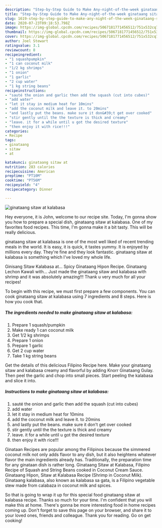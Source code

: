 ```yaml
---
description: "Step-by-Step Guide to Make Any-night-of-the-week ginataang sitaw at kalabasa"
title: "Step-by-Step Guide to Make Any-night-of-the-week ginataang sitaw at kalabasa"
slug: 1619-step-by-step-guide-to-make-any-night-of-the-week-ginataang-sitaw-at-kalabasa
date: 2020-07-23T09:18:53.798Z
image: https://img-global.cpcdn.com/recipes/5067181771456512/751x532cq70/ginataang-sitaw-at-kalabasa-recipe-main-photo.jpg
thumbnail: https://img-global.cpcdn.com/recipes/5067181771456512/751x532cq70/ginataang-sitaw-at-kalabasa-recipe-main-photo.jpg
cover: https://img-global.cpcdn.com/recipes/5067181771456512/751x532cq70/ginataang-sitaw-at-kalabasa-recipe-main-photo.jpg
author: Joel Stewart
ratingvalue: 3.1
reviewcount: 8
recipeingredient:
- "1 squashpumpkin"
- "1 can coconut milk"
- "1/2 kg shrimps"
- "1 onion"
- "1 garlic"
- "2 cup water"
- "1 kg string beans"
recipeinstructions:
- "sauté the onion and garlic then add the squash (cut into cubes)"
- "add water"
- "let it stay in medium heat for 10mins"
- "add the coconut milk and leave it. to 20mins"
- "and lastly put the beans. make sure it don&#39;t get over cooked"
- "stir gently until the the texture is thick and creamy"
- "leave. it for a while until u got the desired texture"
- "then enjoy it with rice!!!"
categories:
- Recipe
tags:
- ginataang
- sitaw
- at

katakunci: ginataang sitaw at 
nutrition: 283 calories
recipecuisine: American
preptime: "PT10M"
cooktime: "PT56M"
recipeyield: "4"
recipecategory: Dinner

---
```



![ginataang sitaw at kalabasa](https://img-global.cpcdn.com/recipes/5067181771456512/751x532cq70/ginataang-sitaw-at-kalabasa-recipe-main-photo.jpg)

Hey everyone, it is John, welcome to our recipe site. Today, I'm gonna show you how to prepare a special dish, ginataang sitaw at kalabasa. One of my favorites food recipes. This time, I'm gonna make it a bit tasty. This will be really delicious.

ginataang sitaw at kalabasa is one of the most well liked of recent trending meals in the world. It is easy, it is quick, it tastes yummy. It is enjoyed by millions every day. They're fine and they look fantastic. ginataang sitaw at kalabasa is something which I've loved my whole life.

Ginisang Sitaw Kalabasa at… Spicy Ginataang Hipon Recipe. Ginataang Lechon Kawali with… Just made the ginataang sitaw and kalabasa with shrimp and it was absolutely amazing!!! Thank u very much for all your recipes!


To begin with this recipe, we must first prepare a few components. You can cook ginataang sitaw at kalabasa using 7 ingredients and 8 steps. Here is how you cook that.

<!--inarticleads1-->

##### The ingredients needed to make ginataang sitaw at kalabasa:

1. Prepare 1 squash/pumpkin
1. Make ready 1 can coconut milk
1. Get 1/2 kg shrimps
1. Prepare 1 onion
1. Prepare 1 garlic
1. Get 2 cup water
1. Take 1 kg string beans


Get the details of this delicious Filipino Recipe here. Make your ginataang sitaw and kalabasa creamy and flavorful by adding Knorr Ginataang Gulay. Then peel the garlic and chop into small pieces. Start peeling the kalabasa and slice it into. 

<!--inarticleads2-->

##### Instructions to make ginataang sitaw at kalabasa:

1. sauté the onion and garlic then add the squash (cut into cubes)
1. add water
1. let it stay in medium heat for 10mins
1. add the coconut milk and leave it. to 20mins
1. and lastly put the beans. make sure it don&#39;t get over cooked
1. stir gently until the the texture is thick and creamy
1. leave. it for a while until u got the desired texture
1. then enjoy it with rice!!!


Ginataan Recipes are popular among the Filipinos because the simmered coconut milk not only adds flavor to any dish, but it also heightens whatever flavor the main ingredients already has. Traditionally, the preparation time for any ginataan dish is rather long. Ginataang Sitaw at Kalabasa, Filipino Recipe of Squash and String Beans cooked in Coconut Cream Sauce. Ginataang Hipon, Sitaw at Kalabasa Recipe (Shrimp in Coconut Milk). Ginataang kalabasa, also known as kalabasa sa gata, is a Filipino vegetable stew made from calabaza in coconut milk and spices. 

So that is going to wrap it up for this special food ginataang sitaw at kalabasa recipe. Thanks so much for your time. I'm confident that you will make this at home. There's gonna be more interesting food in home recipes coming up. Don't forget to save this page on your browser, and share it to your loved ones, friends and colleague. Thank you for reading. Go on get cooking!
